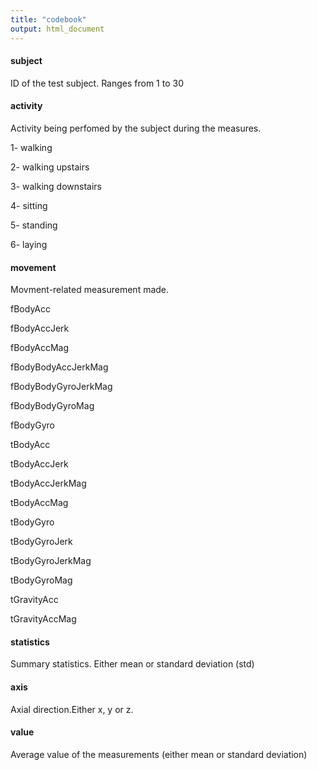 ```yaml
---
title: "codebook"
output: html_document
---
```



#### subject
ID of the test subject. Ranges from 1 to 30


#### activity
Activity being perfomed by the subject during the measures.

1- walking

2- walking upstairs

3- walking downstairs

4- sitting

5- standing

6- laying



#### movement
Movment-related measurement made.

fBodyAcc

fBodyAccJerk

fBodyAccMag

fBodyBodyAccJerkMag

fBodyBodyGyroJerkMag

fBodyBodyGyroMag

fBodyGyro

tBodyAcc

tBodyAccJerk   

tBodyAccJerkMag

tBodyAccMag

tBodyGyro       

tBodyGyroJerk

tBodyGyroJerkMag

tBodyGyroMag

tGravityAcc

tGravityAccMag



#### statistics
Summary statistics. Either mean or standard deviation (std)



#### axis
Axial direction.Either x, y or z.



#### value
Average value of the measurements (either mean or standard deviation)






